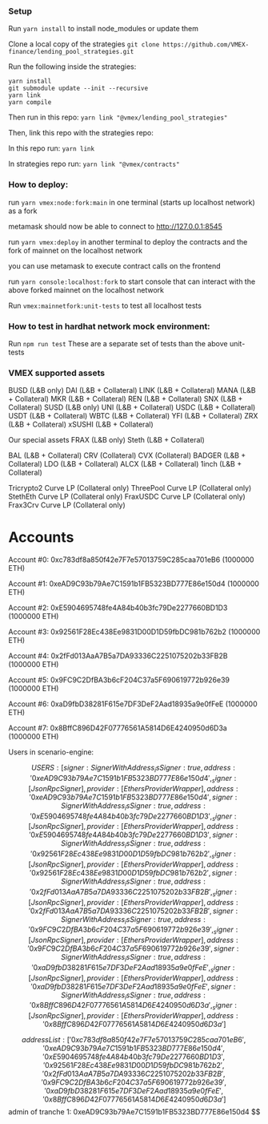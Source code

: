 ### Setup

Run `yarn install` to install node_modules or update them

Clone a local copy of the strategies
`git clone https://github.com/VMEX-finance/lending_pool_strategies.git`

Run the following inside the strategies:

```
yarn install
git submodule update --init --recursive
yarn link
yarn compile
```

Then run in this repo: `yarn link "@vmex/lending_pool_strategies"`

Then, link this repo with the strategies repo:

In this repo run: `yarn link`

In strategies repo run: `yarn link "@vmex/contracts"`

### How to deploy:

run `yarn vmex:node:fork:main` in one terminal (starts up localhost network) as a fork

metamask should now be able to connect to http://127.0.0.1:8545

run `yarn vmex:deploy` in another terminal to deploy the contracts and the fork of mainnet on the localhost network

you can use metamask to execute contract calls on the frontend

run `yarn console:localhost:fork` to start console that can interact with the above forked mainnet on the localhost network

Run `vmex:mainnetfork:unit-tests` to test all localhost tests

### How to test in hardhat network mock environment:

Run `npm run test`
These are a separate set of tests than the above unit-tests

### VMEX supported assets

BUSD (L&B only)
DAI (L&B + Collateral)
LINK (L&B + Collateral)
MANA (L&B + Collateral)
MKR (L&B + Collateral)
REN (L&B + Collateral)
SNX (L&B + Collateral)
SUSD (L&B only)
UNI (L&B + Collateral)
USDC (L&B + Collateral)
USDT (L&B + Collateral)
WBTC (L&B + Collateral)
YFI (L&B + Collateral)
ZRX (L&B + Collateral)
xSUSHI (L&B + Collateral)

Our special assets
FRAX (L&B only)
Steth (L&B + Collateral)

BAL (L&B + Collateral)
CRV (Collateral)
CVX (Collateral)
BADGER (L&B + Collateral)
LDO (L&B + Collateral)
ALCX (L&B + Collateral)
1inch (L&B + Collateral)

Tricrypto2 Curve LP (Collateral only)
ThreePool Curve LP (Collateral only)
StethEth Curve LP (Collateral only)
FraxUSDC Curve LP (Collateral only)
Frax3Crv Curve LP (Collateral only)

# Accounts

Account #0: 0xc783df8a850f42e7F7e57013759C285caa701eB6 (1000000 ETH)

Account #1: 0xeAD9C93b79Ae7C1591b1FB5323BD777E86e150d4 (1000000 ETH)

Account #2: 0xE5904695748fe4A84b40b3fc79De2277660BD1D3 (1000000 ETH)

Account #3: 0x92561F28Ec438Ee9831D00D1D59fbDC981b762b2 (1000000 ETH)

Account #4: 0x2fFd013AaA7B5a7DA93336C2251075202b33FB2B (1000000 ETH)

Account #5: 0x9FC9C2DfBA3b6cF204C37a5F690619772b926e39 (1000000 ETH)

Account #6: 0xaD9fbD38281F615e7DF3DeF2Aad18935a9e0fFeE (1000000 ETH)

Account #7: 0x8BffC896D42F07776561A5814D6E4240950d6D3a (1000000 ETH)

Users in scenario-engine:

$$
USERS:  [
  {
    signer: SignerWithAddress {
      _isSigner: true,
      address: '0xeAD9C93b79Ae7C1591b1FB5323BD777E86e150d4',
      _signer: [JsonRpcSigner],
      provider: [EthersProviderWrapper]
    },
    address: '0xeAD9C93b79Ae7C1591b1FB5323BD777E86e150d4'
  },
  {
    signer: SignerWithAddress {
      _isSigner: true,
      address: '0xE5904695748fe4A84b40b3fc79De2277660BD1D3',
      _signer: [JsonRpcSigner],
      provider: [EthersProviderWrapper]
    },
    address: '0xE5904695748fe4A84b40b3fc79De2277660BD1D3'
  },
  {
    signer: SignerWithAddress {
      _isSigner: true,
      address: '0x92561F28Ec438Ee9831D00D1D59fbDC981b762b2',
      _signer: [JsonRpcSigner],
      provider: [EthersProviderWrapper]
    },
    address: '0x92561F28Ec438Ee9831D00D1D59fbDC981b762b2'
  },
  {
    signer: SignerWithAddress {
      _isSigner: true,
      address: '0x2fFd013AaA7B5a7DA93336C2251075202b33FB2B',
      _signer: [JsonRpcSigner],
      provider: [EthersProviderWrapper]
    },
    address: '0x2fFd013AaA7B5a7DA93336C2251075202b33FB2B'
  },
  {
    signer: SignerWithAddress {
      _isSigner: true,
      address: '0x9FC9C2DfBA3b6cF204C37a5F690619772b926e39',
      _signer: [JsonRpcSigner],
      provider: [EthersProviderWrapper]
    },
    address: '0x9FC9C2DfBA3b6cF204C37a5F690619772b926e39'
  },
  {
    signer: SignerWithAddress {
      _isSigner: true,
      address: '0xaD9fbD38281F615e7DF3DeF2Aad18935a9e0fFeE',
      _signer: [JsonRpcSigner],
      provider: [EthersProviderWrapper]
    },
    address: '0xaD9fbD38281F615e7DF3DeF2Aad18935a9e0fFeE'
  },
  {
    signer: SignerWithAddress {
      _isSigner: true,
      address: '0x8BffC896D42F07776561A5814D6E4240950d6D3a',
      _signer: [JsonRpcSigner],
      provider: [EthersProviderWrapper]
    },
    address: '0x8BffC896D42F07776561A5814D6E4240950d6D3a'
  }
]
$$

$$
addressList:  [
  '0xc783df8a850f42e7F7e57013759C285caa701eB6',
  '0xeAD9C93b79Ae7C1591b1FB5323BD777E86e150d4',
  '0xE5904695748fe4A84b40b3fc79De2277660BD1D3',
  '0x92561F28Ec438Ee9831D00D1D59fbDC981b762b2',
  '0x2fFd013AaA7B5a7DA93336C2251075202b33FB2B',
  '0x9FC9C2DfBA3b6cF204C37a5F690619772b926e39',
  '0xaD9fbD38281F615e7DF3DeF2Aad18935a9e0fFeE',
  '0x8BffC896D42F07776561A5814D6E4240950d6D3a'
]
$$$$$$$$$$ admin of tranche 1:  0xeAD9C93b79Ae7C1591b1FB5323BD777E86e150d4
$$

$$
$$
